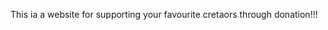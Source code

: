 <!-- =======
# This ia a website for supporting your favourite cretaors through donation!!!
>>>>>>> 8717bd622329e964b1b137bbde1a2e7f9f5fdac5 -->


This ia a website for supporting your favourite cretaors through donation!!!
